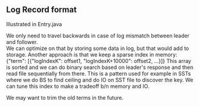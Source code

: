 ## Log Record format
Illustrated in Entry.java

We only need to travel backwards in case of log mismatch between leader and follower.  
We can optimize on that by storing some data in log, but that would add to storage.
Another approach is that we keep a sparse index in memory:
    {"term": [{"logIndexK": offset1, "logIndexK+10000": offset2, ...}]} 
This array is sorted and we can do binary search based on leader's response and then read file
sequentially from there. This is a pattern used for example in SSTs where we do BS to find ceiling and
do IO on SST file to discover the key.
We can tune this index to make a tradeoff b/n memory and IO.

We may want to trim the old terms in the future.



